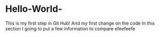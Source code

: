 # Hello-World-
This is my first step in Git Hub!
And my first change on the code
In this section I going to put a few information to compare
efeefeefe
